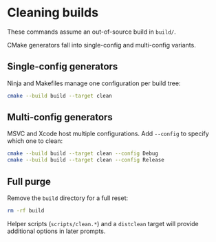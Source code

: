 <!--
File: docs/build/cleaning.md
Purpose: Explain cleaning strategies for CMake builds.
-->

# Cleaning builds

These commands assume an out-of-source build in `build/`.

CMake generators fall into single-config and multi-config variants.

## Single-config generators

Ninja and Makefiles manage one configuration per build tree:

```sh
cmake --build build --target clean
```

## Multi-config generators

MSVC and Xcode host multiple configurations. Add `--config` to specify which one to clean:

```sh
cmake --build build --target clean --config Debug
cmake --build build --target clean --config Release
```

## Full purge

Remove the `build` directory for a full reset:

```sh
rm -rf build
```

Helper scripts (`scripts/clean.*`) and a `distclean` target will provide additional options in later prompts.

